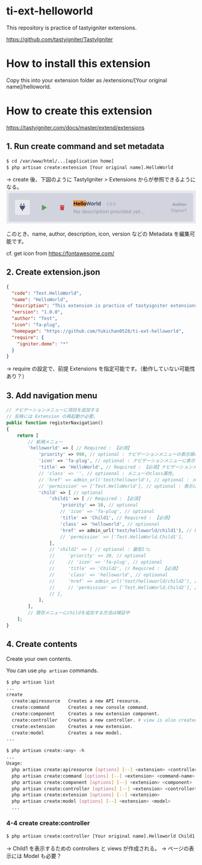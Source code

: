 # ti-ext-helloworld

This repository is practice of tastyigniter extensions.

https://github.com/tastyigniter/TastyIgniter

# How to install this extension

Copy this into your extension folder as /extensions/[Your original name]/helloworld.

# How to create this extension

https://tastyigniter.com/docs/master/extend/extensions

## 1. Run create command and set metadata

```sh
$ cd /var/www/html/...[application home]
$ php artisan create:extension [Your original name].HelloWorld
```

-> create 後、下図のように TastyIgniter > Extensions からが参照できるようになる。
![ss_helloworld_extension](./assets/images/ss_helloworld_extension.png "ss_helloworld_extension")

このとき、name, author, description, icon, version などの Metadata を編集可能です。

cf. get icon from https://fontawesome.com/

## 2. Create extension.json

```json
{
  "code": "Test.HelloWorld",
  "name": "HelloWorld",
  "description": "This extension is practice of tastyigniter extensions.",
  "version": "1.0.0",
  "author": "Test",
  "icon": "fa-plug",
  "homepage": "https://github.com/Yukichan0528/ti-ext-helloworld",
  "require": {
    "igniter.demo": "*"
  }
}
```

-> require の設定で、前提 Extensions を指定可能です。（動作していない可能性あり？）

## 3. Add navigation menu

```php : Extension.php
// ナビゲーションメニューに項目を追加する
// 反映には Extension の再起動が必要。
public function registerNavigation()
{
    return [
        // 新規メニュー
        'helloworld' => [ // Required : 【必須】
            'priority' => 990, // optional : ナビゲーションメニューの表示順の優先順位。
            'icon' => 'fa-plug', // optional : ナビゲーションメニューに表示するアイコン。
            'title' => 'HelloWorld', // Required : 【必須】ナビゲーションメニューに表示するタイトル。
            // 'class' => '', // optioonal : メニューのclass属性。
            // 'href' => admin_url('test/helloworld'), // optional : メニュー押下時の遷移先。child が設定されている時は機能しない。url は autherから先を記載。
            // 'permission' => ['Test.HelloWorld'], // optional : 表示に必要な Permissions。
            'child' => [ // optional
                'child1' => [ // Required : 【必須】
                    'priority' => 10, // optional
                    // 'icon' => 'fa-plug', // optional
                    'title' => 'Child1', // Required : 【必須】
                    'class' => 'helloworld', // optioonal
                    'href' => admin_url('test/helloworld/child1'), // Required : 【必須】
                    // 'permission' => ['Test.HelloWorld.Child1'],
                ],
                // 'child2' => [ // optional : 最低1つ。
                //     'priority' => 20, // optional
                //     // 'icon' => 'fa-plug', // optional
                //     'title' => 'Child2', // Required : 【必須】
                //     'class' => 'helloworld', // optioonal
                //     'href' => admin_url('test/helloworld/child2'), // Required : 【必須】
                //     // 'permission' => ['Test.HelloWorld.Child2'], // optioonal
                // ],
            ],
        ],
        // 既存メニューにchildを追加する方法は検証中
    ];
}
```

## 4. Create contents

Create your own contents.

You can use `php artisan` commands.

```sh : create commands list
$ php artisan list
...
create
  create:apiresource   Creates a new API resource.
  create:command       Creates a new console command.
  create:component     Creates a new extension component.
  create:controller    Creates a new controller. # view is also created.
  create:extension     Creates a new extension.
  create:model         Creates a new model.
...
```

```sh : create commands
$ php artisan create:<any> -h
...
Usage:
  php artisan create:apiresource [options] [--] <extension> <controller>
  php artisan create:command [options] [--] <extension> <command-name>
  php artisan create:component [options] [--] <extension> <component>
  php artisan create:controller [options] [--] <extension> <controller>
  php artisan create:extension [options] [--] <extension>
  php artisan create:model [options] [--] <extension> <model>
  ...
```

### 4-4 create create:controller

```sh : sample
$ php artisan create:controller [Your original name].Helloworld Child1
```

-> Child1 を表示するための controllers と views が作成される。
-> ページの表示には Model も必要？
